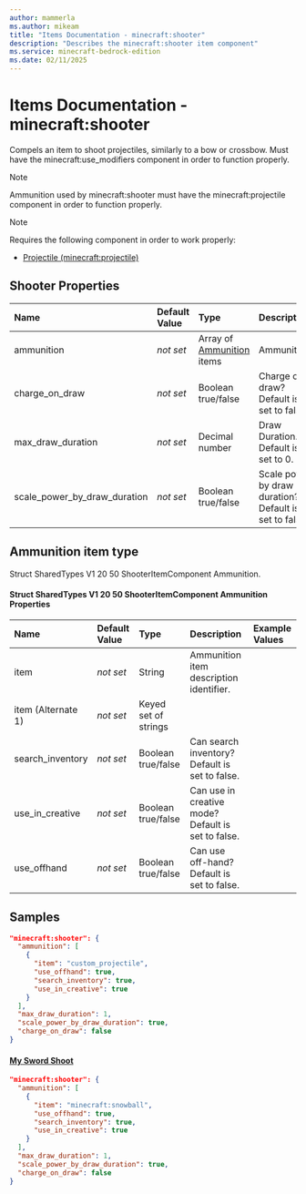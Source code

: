 ```yaml
---
author: mammerla
ms.author: mikeam
title: "Items Documentation - minecraft:shooter"
description: "Describes the minecraft:shooter item component"
ms.service: minecraft-bedrock-edition
ms.date: 02/11/2025 
---
```


# Items Documentation - minecraft:shooter

Compels an item to shoot projectiles, similarly to a bow or crossbow. Must have the minecraft:use_modifiers component in order to function properly.

> [!Note]
> Ammunition used by minecraft:shooter must have the minecraft:projectile component in order to function properly.

> [!Note]
> Requires the following component in order to work properly:
> 
> * [Projectile (minecraft:projectile)](../EntityComponents/minecraftComponent_projectile.md)
> 

## Shooter Properties

|Name       |Default Value |Type |Description |Example Values |
|:----------|:-------------|:----|:-----------|:------------- |
| ammunition | *not set* | Array of [Ammunition](#ammunition-item-type) items | Ammunition. | My Sword Shoot: `[{"item":"minecraft:snowball","use_offhand":true,"search_inventory":true,"use_in_creative":true}]` | 
| charge_on_draw | *not set* | Boolean true/false | Charge on draw? Default is set to false. |  | 
| max_draw_duration | *not set* | Decimal number | Draw Duration. Default is set to 0. | My Sword Shoot: `1` | 
| scale_power_by_draw_duration | *not set* | Boolean true/false | Scale power by draw duration? Default is set to false. | My Sword Shoot: `true` | 

## Ammunition item type
Struct SharedTypes V1 20 50 ShooterItemComponent Ammunition.


#### Struct SharedTypes V1 20 50 ShooterItemComponent Ammunition Properties

|Name       |Default Value |Type |Description |Example Values |
|:----------|:-------------|:----|:-----------|:------------- |
| item | *not set* | String | Ammunition item description identifier. |  | 
| item (Alternate 1) | *not set* | Keyed set of strings |  |  | 
| search_inventory | *not set* | Boolean true/false | Can search inventory? Default is set to false. |  | 
| use_in_creative | *not set* | Boolean true/false | Can use in creative mode? Default is set to false. |  | 
| use_offhand | *not set* | Boolean true/false | Can use off-hand? Default is set to false. |  | 

## Samples


```json
"minecraft:shooter": {
  "ammunition": [
    {
      "item": "custom_projectile",
      "use_offhand": true,
      "search_inventory": true,
      "use_in_creative": true
    }
  ],
  "max_draw_duration": 1,
  "scale_power_by_draw_duration": true,
  "charge_on_draw": false
}
```

#### [My Sword Shoot](https://github.com/microsoft/minecraft-samples/tree/main/custom_items/behavior_packs/custom_item/items/my_sword_shoot.json)


```json
"minecraft:shooter": {
  "ammunition": [
    {
      "item": "minecraft:snowball",
      "use_offhand": true,
      "search_inventory": true,
      "use_in_creative": true
    }
  ],
  "max_draw_duration": 1,
  "scale_power_by_draw_duration": true,
  "charge_on_draw": false
}
```
